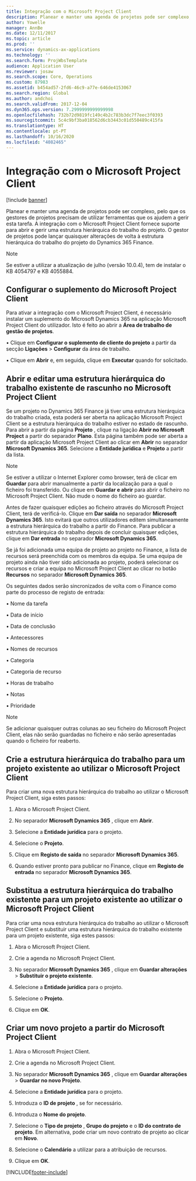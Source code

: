 ```yaml
---
title: Integração com o Microsoft Project Client
description: Planear e manter uma agenda de projetos pode ser complexo, pelo que os gestores de projetos precisam de utilizar ferramentas que os ajudem a gerir esta tarefa. A integração com o Microsoft Project Client fornece suporte para abrir e gerir uma estrutura hierárquica do trabalho do projeto.
author: Yowelle
manager: AnnBe
ms.date: 12/11/2017
ms.topic: article
ms.prod: ''
ms.service: dynamics-ax-applications
ms.technology: ''
ms.search.form: ProjWbsTemplate
audience: Application User
ms.reviewer: josaw
ms.search.scope: Core, Operations
ms.custom: 87983
ms.assetid: b454ad57-2fd6-46c9-a77e-646de4153067
ms.search.region: Global
ms.author: andchoi
ms.search.validFrom: 2017-12-04
ms.dyn365.ops.version: 7.2999999999999998
ms.openlocfilehash: 732b72d9819fc149c4b2c783b3dc7f7eec3f0393
ms.sourcegitcommit: 5c4c9bf3ba018562d6cb3443c01d550489c415fa
ms.translationtype: HT
ms.contentlocale: pt-PT
ms.lasthandoff: 10/16/2020
ms.locfileid: "4082465"
---
```

# <a name="microsoft-project-client-integration"></a>Integração com o Microsoft Project Client

[!include [banner](../includes/banner.md)]

Planear e manter uma agenda de projetos pode ser complexo, pelo que os gestores de projetos precisam de utilizar ferramentas que os ajudem a gerir esta tarefa. A integração com o Microsoft Project Client fornece suporte para abrir e gerir uma estrutura hierárquica do trabalho do projeto. O gestor de projetos pode lançar quaisquer alterações de volta à estrutura hierárquica do trabalho do projeto do Dynamics 365 Finance.

> [!NOTE]
> Se estiver a utilizar a atualização de julho (versão 10.0.4), tem de instalar o KB 4054797 e KB 4055884.

## <a name="configure-the-microsoft-project-client-add-in"></a>Configurar o suplemento do Microsoft Project Client
Para ativar a integração com o Microsoft Project Client, é necessário instalar um suplemento do Microsoft Dynamics 365 na aplicação Microsoft Project Client do utilizador. Isto é feito ao abrir a **Área de trabalho de gestão de projetos**.

•   Clique em **Configurar o suplemento de cliente do projeto** a partir da secção **Ligações** > **Configurar** da área de trabalho.

•   Clique em **Abrir** e, em seguida, clique em **Executar** quando for solicitado.

## <a name="open-and-edit-an-existing-draft-work-breakdown-structure-in-microsoft-project-client"></a>Abrir e editar uma estrutura hierárquica do trabalho existente de rascunho no Microsoft Project Client
Se um projeto no Dynamics 365 Finance já tiver uma estrutura hierárquica do trabalho criada, esta poderá ser aberta na aplicação Microsoft Project Client se a estrutura hierárquica do trabalho estiver no estado de rascunho. Para abrir a partir da página **Projeto** , clique na ligação **Abrir no Microsoft Project** a partir do separador **Plano**. Esta página também pode ser aberta a partir da aplicação Microsoft Project Client ao clicar em **Abrir** no separador **Microsoft Dynamics 365**. Selecione a **Entidade jurídica** e **Projeto** a partir da lista.

> [!NOTE]
> Se estiver a utilizar o Internet Explorer como browser, terá de clicar em **Guardar** para abrir manualmente a partir da localização para a qual o ficheiro foi transferido. Ou clique em **Guardar e abrir** para abrir o ficheiro no Microsoft Project Client. Não mude o nome do ficheiro ao guardar.

Antes de fazer quaisquer edições ao ficheiro através do Microsoft Project Client, terá de verificá-lo. Clique em **Dar saída** no separador **Microsoft Dynamics 365**. Isto evitará que outros utilizadores editem simultaneamente a estrutura hierárquica do trabalho a partir do Finance. Para publicar a estrutura hierárquica do trabalho depois de concluir quaisquer edições, clique em **Dar entrada** no separador **Microsoft Dynamics 365**.

Se já foi adicionada uma equipa de projeto ao projeto no Finance, a lista de recursos será preenchida com os membros da equipa. Se uma equipa de projeto ainda não tiver sido adicionada ao projeto, poderá selecionar os recursos e criar a equipa no Microsoft Project Client ao clicar no botão **Recursos** no separador **Microsoft Dynamics 365**. 

Os seguintes dados serão sincronizados de volta com o Finance como parte do processo de registo de entrada:

•   Nome da tarefa

•   Data de início

•   Data de conclusão

•   Antecessores

•   Nomes de recursos

•   Categoria

•   Categoria de recurso

•   Horas de trabalho

•   Notas

•   Prioridade

> [!NOTE]
> Se adicionar quaisquer outras colunas ao seu ficheiro do Microsoft Project Client, elas não serão guardadas no ficheiro e não serão apresentadas quando o ficheiro for reaberto.

## <a name="create-the-work-breakdown-structure-for-an-existing-project-using-microsoft-project-client"></a>Crie a estrutura hierárquica do trabalho para um projeto existente ao utilizar o Microsoft Project Client
Para criar uma nova estrutura hierárquica do trabalho ao utilizar o Microsoft Project Client, siga estes passos:


1.  Abra o Microsoft Project Client.

2.  No separador **Microsoft Dynamics 365** , clique em **Abrir**.

3.  Selecione a **Entidade jurídica** para o projeto.

4.  Selecione o **Projeto**.

5.  Clique em **Registo de saída** no separador **Microsoft Dynamics 365**.

6.  Quando estiver pronto para publicar no Finance, clique em **Registo de entrada** no separador **Microsoft Dynamics 365**.

## <a name="replace-the-existing-work-breakdown-structure-for-an-existing-project-using-microsoft-project-client"></a>Substitua a estrutura hierárquica do trabalho existente para um projeto existente ao utilizar o Microsoft Project Client
Para criar uma nova estrutura hierárquica do trabalho ao utilizar o Microsoft Project Client e substituir uma estrutura hierárquica do trabalho existente para um projeto existente, siga estes passos:

1.  Abra o Microsoft Project Client.

2.  Crie a agenda no Microsoft Project Client.

3.  No separador **Microsoft Dynamics 365** , clique em **Guardar alterações** > **Substituir o projeto existente**.

4.  Selecione a **Entidade jurídica** para o projeto.

5.  Selecione o **Projeto**.

6.  Clique em **OK**.

## <a name="create-a-new-project-from-within-microsoft-project-client"></a>Criar um novo projeto a partir do Microsoft Project Client


1.  Abra o Microsoft Project Client.

2.  Crie a agenda no Microsoft Project Client.

3.  No separador **Microsoft Dynamics 365** , clique em **Guardar alterações** > **Guardar no novo Projeto**.

4.  Selecione a **Entidade jurídica** para o projeto.

5.  Introduza o **ID de projeto** , se for necessário.

6.  Introduza o **Nome do projeto**.

7.  Selecione o **Tipo de projeto** , **Grupo do projeto** e o **ID do contrato de projeto**. Em alternativa, pode criar um novo contrato de projeto ao clicar em **Novo**.

8.  Selecione o **Calendário** a utilizar para a atribuição de recursos.

11. Clique em **OK**.


[!INCLUDE[footer-include](../includes/footer-banner.md)]